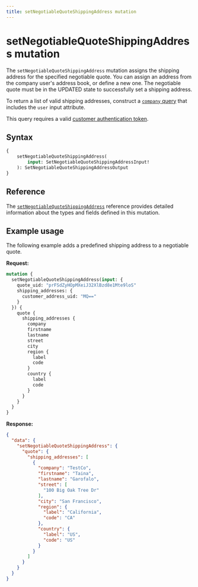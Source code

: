 ```yaml
---
title: setNegotiableQuoteShippingAddress mutation
---
```


# setNegotiableQuoteShippingAddress mutation

The `setNegotiableQuoteShippingAddress` mutation assigns the shipping address for the specified negotiable quote. You can assign an address from the company user's address book, or define a new one. The negotiable quote must be in the UPDATED state to successfully set a shipping address.

To return a list of valid shipping addresses, construct a [`company` query](../../company/queries/company.md) that includes the `user` input attribute.

This query requires a valid [customer authentication token](../../../customer/mutations/generate-token.md).

## Syntax

```graphql
{
    setNegotiableQuoteShippingAddress(
        input: SetNegotiableQuoteShippingAddressInput!
    ): SetNegotiableQuoteShippingAddressOutput
}
```

## Reference

The [`setNegotiableQuoteShippingAddress`](https://developer.adobe.com/commerce/webapi/graphql-api/index.html#mutation-setNegotiableQuoteShippingAddress) reference provides detailed information about the types and fields defined in this mutation.

## Example usage

The following example adds a predefined shipping address to a negotiable quote.

**Request:**

```graphql
mutation {
  setNegotiableQuoteShippingAddress(input: {
    quote_uid: "prFSdZyHOpMXeiJ32XlBzd8e1Mte9loS"
    shipping_addresses: {
      customer_address_uid: "MQ=="
    }
  }) {
    quote {
      shipping_addresses {
        company
        firstname
        lastname
        street
        city
        region {
          label
          code
        }
        country {
          label
          code
        }
      }
    }
  }
}

```

**Response:**

```json
{
  "data": {
    "setNegotiableQuoteShippingAddress": {
      "quote": {
        "shipping_addresses": [
          {
            "company": "TestCo",
            "firstname": "Taina",
            "lastname": "Garofalo",
            "street": [
              "100 Big Oak Tree Dr"
            ],
            "city": "San Francisco",
            "region": {
              "label": "California",
              "code": "CA"
            },
            "country": {
              "label": "US",
              "code": "US"
            }
          }
        ]
      }
    }
  }
}
```
